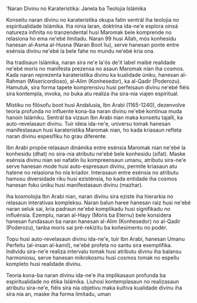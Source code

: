 'Naran Divinu no Karateristika: Janela ba Teolojia Islámika

Konseitu naran divinu no karateristika okupa fatin sentrál iha teolojia no espiritualidade Islámika. Iha ninia laran, doktrina ida-ne'e esplora oinsá natureza infinita no tranzendental husi Maromak bele komprende no relasiona ho ema ne'ebé limitadu. Naran 99 husi Allah, mós konhesidu hanesan al-Asma al-Husna (Naran Boot liu), serve hanesan ponte entre esénsia divinu ne'ebé la bele fahe no mundu ne'ebé kria ona.

Iha tradisaun Islámika, naran sira ne'e la'ós de'it label maibé realidade ne'ebé moris no manifesta prezensa no asaun Maromak nian iha cosmos. Kada naran reprezenta karateristika divinu ka kualidade úniku, hanesan al-Rahman (Misericordioso), al-Alim (Konhesedor), ka al-Qadir (Poderozu). Hamutuk, sira forma tapete komprensivu husi perfeisaun divinu ne'ebé fiéis sira kontempla, invoka, no buka atu realiza iha sira-nia viajen espiritual.

Místiku no filósofu boot husi Andalusia, Ibn Arabi (1165-1240), dezenvolve teoria profunda no influente kona-ba naran divinu ne'ebé kontinua muda hanoin Islámiku. Sentrál ba vizaun Ibn Arabi nian maka konseitu tajalli, ka auto-revelasaun divinu. Tuir ideia ida-ne'e, universu tomak hanesan manifestasaun husi karateristika Maromak nian, ho kada kriasaun refleta naran divinu espesífiku ho grau diferente.

Ibn Arabi propõe relasaun dinámika entre esénsia Maromak nian ne'ebé la konhesidu (dhat) no sira-nia atributu ne'ebé bele konhesidu (sifat). Maske esénsia divinu nian sei nafatin liu kompreensaun umanu, atributu sira-ne'e serve hanesan mode husi auto-espresaun divinu, permite kriasaun atu hatene no relasiona ho nia kriador. Interasaun entre esénsia no atributu hamosu diversidade riku husi ezisténsia, ho kada entidade iha cosmos hanesan foku úniku husi manifestasaun divinu (mazhar).

Iha kosmolojia Ibn Arabi nian, naran divinu sira eziste iha hierarkia no relasaun interativas kompleksu. Naran balun haree hanesan raiz husi ne'ebé naran seluk sai, kria padraun ne'ebé komplikadu husi signifikadu no influénsia. Ezemplu, naran al-Hayy (Moris ba Eternu) bele konsidera hanesan fundasaun ba naran hanesan al-Alim (Konhesedor) no al-Qadir (Poderozu), tanba moris sai pré-rekizitu ba koñesimentu no podér.

Topu husi auto-revelasaun divinu ida-ne'e, tuir Ibn Arabi, hanesan Umanu Perfeitu (al-insan al-kamil), ne'ebé profeta no santu sira exemplifika. Individu sira-ne'e realiza intervalu tomak husi atributu divinu iha balansu harmoniosu, serve hanesan mikrokosmu husi cosmos tomak no espellu kompleto husi realidade divinu.

Teoria kona-ba naran divinu ida-ne'e iha implikasaun profunda ba espiritualidade no étika Islámika. Liuhosi kontemplasaun no realizasaun atributu sira-ne'e, fiéis sira nia objetivu maka kultiva kualidade divinu iha sira nia an, maske iha forma limitadu, uman